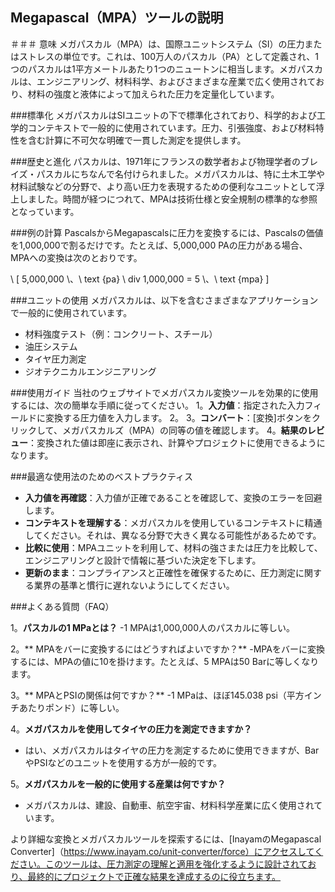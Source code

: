 ## Megapascal（MPA）ツールの説明

＃＃＃ 意味
メガパスカル（MPA）は、国際ユニットシステム（SI）の圧力またはストレスの単位です。これは、100万人のパスカル（PA）として定義され、1つのパスカルは1平方メートルあたり1つのニュートンに相当します。メガパスカルは、エンジニアリング、材料科学、およびさまざまな産業で広く使用されており、材料の強度と液体によって加えられた圧力を定量化しています。

###標準化
メガパスカルはSIユニットの下で標準化されており、科学的および工学的コンテキストで一般的に使用されています。圧力、引張強度、および材料特性を含む計算に不可欠な明確で一貫した測定を提供します。

###歴史と進化
パスカルは、1971年にフランスの数学者および物理学者のブレイズ・パスカルにちなんで名付けられました。メガパスカルは、特に土木工学や材料試験などの分野で、より高い圧力を表現するための便利なユニットとして浮上しました。時間が経つにつれて、MPAは技術仕様と安全規制の標準的な参照となっています。

###例の計算
PascalsからMegapascalsに圧力を変換するには、Pascalsの価値を1,000,000で割るだけです。たとえば、5,000,000 PAの圧力がある場合、MPAへの変換は次のとおりです。

\ [
5,000,000 \、\ text {pa} \ div 1,000,000 = 5 \、\ text {mpa}
\]

###ユニットの使用
メガパスカルは、以下を含むさまざまなアプリケーションで一般的に使用されています。
- 材料強度テスト（例：コンクリート、スチール）
- 油圧システム
- タイヤ圧力測定
- ジオテクニカルエンジニアリング

###使用ガイド
当社のウェブサイトでメガパスカル変換ツールを効果的に使用するには、次の簡単な手順に従ってください。
1。**入力値**：指定された入力フィールドに変換する圧力値を入力します。
2。
3。**コンバート**：[変換]ボタンをクリックして、メガパスカルズ（MPA）の同等の値を確認します。
4。**結果のレビュー**：変換された値は即座に表示され、計算やプロジェクトに使用できるようになります。

###最適な使用法のためのベストプラクティス
-  **入力値を再確認**：入力値が正確であることを確認して、変換のエラーを回避します。
-  **コンテキストを理解する**：メガパスカルを使用しているコンテキストに精通してください。それは、異なる分野で大きく異なる可能性があるためです。
-  **比較に使用**：MPAユニットを利用して、材料の強さまたは圧力を比較して、エンジニアリングと設計で情報に基づいた決定を下します。
-  **更新のまま**：コンプライアンスと正確性を確保するために、圧力測定に関する業界の基準と慣行に遅れないようにしてください。

###よくある質問（FAQ）

1。**パスカルの1 MPaとは？**
-1 MPAは1,000,000人のパスカルに等しい。

2。** MPAをバーに変換するにはどうすればよいですか？**
-MPAをバーに変換するには、MPAの値に10を掛けます。たとえば、5 MPAは50 Barに等しくなります。

3。** MPAとPSIの関係は何ですか？**
-1 MPaは、ほぼ145.038 psi（平方インチあたりポンド）に等しい。

4。**メガパスカルを使用してタイヤの圧力を測定できますか？**
- はい、メガパスカルはタイヤの圧力を測定するために使用できますが、BarやPSIなどのユニットを使用する方が一般的です。

5。**メガパスカルを一般的に使用する産業は何ですか？**
- メガパスカルは、建設、自動車、航空宇宙、材料科学産業に広く使用されています。

より詳細な変換とメガパスカルツールを探索するには、[InayamのMegapascal Converter]（https://www.inayam.co/unit-converter/force）にアクセスしてください。このツールは、圧力測定の理解と適用を強化するように設計されており、最終的にプロジェクトで正確な結果を達成するのに役立ちます。